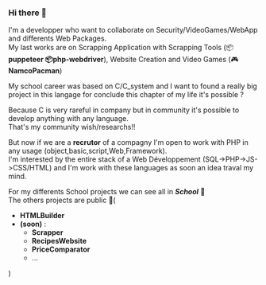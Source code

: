 ### Hi there 👋

I'm a developper who want to collaborate on Security/VideoGames/WebApp and differents Web Packages.<br>
My last works are on Scrapping Application with Scrapping Tools (📦**puppeteer 📦php-webdriver**), Website Creation and Video Games (🎮**NamcoPacman**) 

My school career was based on C/C_system and I want to found a really big project in this langage for conclude this chapter of my life it's possible ?

Because C is very rareful in company but in community it's possible to develop anything with any language.<br>
That's my community wish/researchs!!

But now if we are a **recrutor** of a compagny I'm open to work with PHP in any usage (object,basic,script,Web,Framework).<br> 
I'm interested by the entire stack of a Web Développement (SQL->PHP->JS->CSS/HTML) and I'm work with these languages as soon an idea traval my mind.

For my differents School projects we can see all in **_School_** 📁<br>
The others projects are public 📁(
  - **HTMLBuilder** 
  - **(soon)** :
    - **Scrapper**
    - **RecipesWebsite**
    - **PriceComparator**
    - ...<br>

)


<!--
**chriSmile0/chrismile0** is a ✨ _special_ ✨ repository because its `README.md` (this file) appears on your GitHub profile.

Here are some ideas to get you started:

- 🔭 I’m currently working on ...
- 🌱 I’m currently learning ...
- 👯 I’m looking to collaborate on ...
- 🤔 I’m looking for help with ...
- 💬 Ask me about ...
- 📫 How to reach me: ...
- 😄 Pronouns: ...
- ⚡ Fun fact: ...
-->
